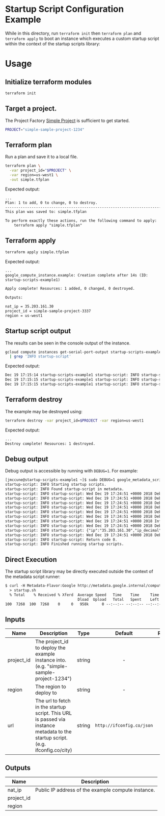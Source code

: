 # Startup Script Configuration Example

While in this directory, run `terraform init` then `terraform plan` and
`terraform apply` to boot an instance which executes a custom startup script
within the context of the startup scripts library:

# Usage

## Initialize terraform modules

```bash
terraform init
```

## Target a project.

The Project Factory [Simple Project][simple-project] is sufficient to get
started.

```bash
PROJECT="simple-sample-project-1234"
```

## Terraform plan

Run a plan and save it to a local file.

```bash
terraform plan \
  -var project_id="$PROJECT" \
  -var region=us-west1 \
  -out simple.tfplan
```

Expected output:

```txt
...
Plan: 1 to add, 0 to change, 0 to destroy.
------------------------------------------------------------------------
This plan was saved to: simple.tfplan

To perform exactly these actions, run the following command to apply:
    terraform apply "simple.tfplan"
```

## Terraform apply

```bash
terraform apply simple.tfplan
```

Expected output:

```txt
...
google_compute_instance.example: Creation complete after 14s (ID:
startup-scripts-example1)

Apply complete! Resources: 1 added, 0 changed, 0 destroyed.

Outputs:

nat_ip = 35.203.161.30
project_id = simple-sample-project-3337
region = us-west1
```

## Startup script output

The results can be seen in the console output of the instance.

```bash
gcloud compute instances get-serial-port-output startup-scripts-example1 \
  | grep 'INFO startup-script'
```

Expected output:

```txt
Dec 19 17:15:14 startup-scripts-example1 startup-script: INFO startup-script: Wed Dec 19 17:15:14 +0000 2018 Info [3102]: Fetching http://ifconfig.co/json
Dec 19 17:15:15 startup-scripts-example1 startup-script: INFO startup-script: {"ip":"35.203.161.30","ip_decimal":600547614,"country":"United States","country_eu":false,"country_iso":"US","city":"Mountain View","hostname":"30.161.203.35.bc.googleusercontent.com","latitude":37.4056,"longitude":-122.0775}
Dec 19 17:15:15 startup-scripts-example1 startup-script: INFO startup-script: Return code 0.
```

## Terraform destroy

The example may be destroyed using:

```bash
terraform destroy -var project_id=$PROJECT -var region=us-west1
```

Expected output:

```txt
...
Destroy complete! Resources: 1 destroyed.
```

## Debug output

Debug output is accessible by running with `DEBUG=1`.  For example:

```txt
[jmccune@startup-scripts-example1 ~]$ sudo DEBUG=1 google_metadata_script_runner --script-type startup --debug
startup-script: INFO Starting startup scripts.
startup-script: INFO Found startup-script in metadata.
startup-script: INFO startup-script: Wed Dec 19 17:24:51 +0000 2018 Debug [3261]: init_startup_stdlib(): startup-script-stdlib.sh initialized and ready
startup-script: INFO startup-script: Wed Dec 19 17:24:51 +0000 2018 Debug [3261]: Loaded startup-script-stdlib as an executable.
startup-script: INFO startup-script: Wed Dec 19 17:24:51 +0000 2018 Debug [3261]: Getting metadata resource url=http://metadata.google.internal/computeMetadata/v1/instance/attributes/startup-script-custom
startup-script: INFO startup-script: Wed Dec 19 17:24:51 +0000 2018 Debug [3261]: BEGIN: stdlib::cmd() command=[curl --location --silent --connect-timeout 1 --fail --output /tmp/tmp.RXaYMWqc4J/tmp.z8YQ4lvsW3 -H Metadata-Flavor: Google http://metadata.google.internal/computeMetadata/v1/instance/attributes/startup-script-custom]
startup-script: INFO startup-script: Wed Dec 19 17:24:51 +0000 2018 Debug [3261]: END: stdlib::cmd() command=[curl --location --silent --connect-timeout 1 --fail --output /tmp/tmp.RXaYMWqc4J/tmp.z8YQ4lvsW3 -H Metadata-Flavor: Google http://metadata.google.internal/computeMetadata/v1/instance/attributes/startup-script-custom] exit_code=0
startup-script: INFO startup-script: Wed Dec 19 17:24:51 +0000 2018 Debug [3261]: === BEGIN instance/attributes/startup-script-custom ===
startup-script: INFO startup-script: Wed Dec 19 17:24:51 +0000 2018 Info [3261]: Fetching http://ifconfig.co/json
startup-script: INFO startup-script: Wed Dec 19 17:24:51 +0000 2018 Debug [3261]: BEGIN: stdlib::cmd() command=[curl --silent http://ifconfig.co/json]
startup-script: INFO startup-script: {"ip":"35.203.161.30","ip_decimal":600547614,"country":"United States","country_eu":false,"country_iso":"US","city":"Mountain View","hostname":"30.161.203.35.bc.googleusercontent.com","latitude":37.4056,"longitude":-122.0775}Wed Dec 19 17:24:51 +0000 2018 Debug [3261]: END: stdlib::cmd() command=[curl --silent http://ifconfig.co/json] exit_code=0
startup-script: INFO startup-script: Wed Dec 19 17:24:51 +0000 2018 Debug [3261]: === END instance/attributes/startup-script-custom ===
startup-script: INFO startup-script: Return code 0.
startup-script: INFO Finished running startup scripts.
```

## Direct Execution

The startup script library may be directly executed outside the context of the
metadata script runner:

```txt
$ curl -H Metadata-Flavor:Google http://metadata.google.internal/computeMetadata/v1/instance/attributes/startup-script \
  > startup.sh
  % Total    % Received % Xferd  Average Speed   Time    Time     Time  Current
                                 Dload  Upload   Total   Spent    Left  Speed
100  7268  100  7268    0     0   958k      0 --:--:-- --:--:-- --:--:-- 1013k
```

[^]: (autogen_docs_start)


## Inputs

| Name | Description | Type | Default | Required |
|------|-------------|:----:|:-----:|:-----:|
| project_id | The project_id to deploy the example instance into.  (e.g. "simple-sample-project-1234") | string | - | yes |
| region | The region to deploy to | string | - | yes |
| url | The url to fetch in the startup script.  This URL is passed via instance metadata to the startup script.  (e.g. ifconfig.co/city) | string | `http://ifconfig.co/json` | no |

## Outputs

| Name | Description |
|------|-------------|
| nat_ip | Public IP address of the example compute instance. |
| project_id |  |
| region |  |

[^]: (autogen_docs_end)

[simple-project]: https://github.com/terraform-google-modules/terraform-google-project-factory/tree/master/examples/simple_project
